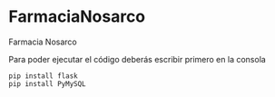 # FarmaciaNosarco
Farmacia Nosarco

Para poder ejecutar el código deberás escribir primero en la consola

```
pip install flask
pip install PyMySQL
```